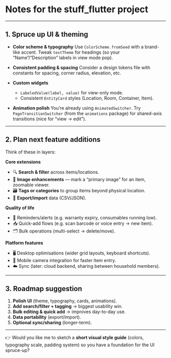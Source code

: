 # Notes for the stuff_flutter project


---

## 1. Spruce up UI & theming

* **Color scheme & typography**
  Use `ColorScheme.fromSeed` with a brand-like accent. Tweak `textTheme` for headings (so your “Name”/“Description” labels in view mode pop).
* **Consistent padding & spacing**
  Consider a design tokens file with constants for spacing, corner radius, elevation, etc.
* **Custom widgets**

    * `LabeledValue(label, value)` for view-only mode.
    * Consistent `EntityCard` styles (Location, Room, Container, Item).
* **Animation polish**
  You’re already using `AnimatedSwitcher`. Try `PageTransitionSwitcher` (from the `animations` package) for shared-axis transitions (nice for “view → edit”).

---

## 2. Plan next feature additions

Think of these in layers:

**Core extensions**

* 🔍 **Search & filter** across items/locations.
* 📸 **Image enhancements** — mark a “primary image” for an item, zoomable viewer.
* 🗃️ **Tags or categories** to group items beyond physical location.
* 📑 **Export/import** data (CSV/JSON).

**Quality of life**

* 🔔 Reminders/alerts (e.g. warranty expiry, consumables running low).
* 📥 Quick-add flows (e.g. scan barcode or voice entry → new item).
* 🗂️ Bulk operations (multi-select → delete/move).

**Platform features**

* 🖥️ Desktop optimisations (wider grid layouts, keyboard shortcuts).
* 📱 Mobile camera integration for faster item entry.
* ☁️ Sync (later: cloud backend, sharing between household members).

---

## 3. Roadmap suggestion

1. **Polish UI** (theme, typography, cards, animations).
2. **Add search/filter + tagging** → biggest usability win.
3. **Bulk editing & quick add** → improves day-to-day use.
4. **Data portability** (export/import).
5. **Optional sync/sharing** (longer-term).

---

👉 Would you like me to sketch a **short visual style guide** (colors, typography scale, padding system) so you have a foundation for the UI spruce-up?


